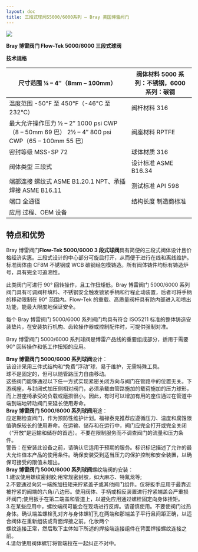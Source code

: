 ```yaml
---
layout: doc
title: 三段式球阀S5000/6000系列 – Bray 美国博雷阀门
---
```


![](/2022/09/download-7-2.png)

**Bray 博雷阀门 Flow-Tek 5000/6000 三段式球阀**

**技术规格**

| 尺寸范围 ¼ – 4″（8mm – 100mm）                                                                 | 阀体材料 5000 系列：不锈钢，6000 系列：碳钢 |
| ---------------------------------------------------------------------------------------------- | ------------------------------------------- |
| 温度范围 \-50°F 至 450°F（-46°C 至 232°C）                                                     | 阀杆材料 316                                |
| 最大允许操作压力 ½ – 2″ 1000 psi CWP（8 – 50mm 69 巴） 2½ – 4″ 800 psi CWP（65 – 100mm 55 巴） | 阀座材料 RPTFE                              |
| 密封等级 MSS-SP 72                                                                             | 球体材质 316                                |
| 阀体类型 三段式                                                                                | 设计标准 ASME B16.34                        |
| 端部连接 螺纹式 ASME B1.20.1 NPT、承插焊接 ASME B16.11                                         | 测试标准 API 598                            |
| 端口 全通径                                                                                    | 结构长度 制造商标准                         |
| 应用 过程、OEM 设备                                                                            |                                             |

## 特点和优势

Bray 博雷阀门**Flow-Tek 5000/6000 3 段式球阀**具有简便的三段式阀体设计且价格经济实惠。三段式设计的中心部分可旋启打开，从而便于进行在线和离线维护。标准阀体由 CF8M 不锈钢或 WCB 碳钢经包模铸造。所有阀体铸件均标有铸造炉号，具有完全可追溯性。

此类阀门可进行 90° 回转操作，且工作扭矩低。Bray 博雷阀门 5000/6000 系列阀门具有可调阀杆填料、不锈钢安全触发锁紧手柄和行程止动装置，后者可将手柄的移动限制在 90° 范围内。Flow-Tek 的重载、高质量阀杆具有防内部进入和喷出功能，能最大限度地保证安全。

每个 Bray 博雷阀门 5000/6000 系列阀门均具有符合 ISO5211 标准的整体铸造安装垫片，在安装执行机构、齿轮操作器或控制配件时，可提供强制对准。

Bray 博雷阀门 5000/6000 系列球阀是博雷产品线的重要组成部分，适用于需要 90° 回转操作和低工作扭矩的应用。

**Bray 博雷阀门 5000/6000 系列球阀**设计：  
该设计采用三件式结构和“免费”浮动“球，易于维护，无需特殊工具。  
球不是固定的，但可以随管路压力自由移动。  
这些阀门能够通过以下任一方式实现紧密关闭方向与阀门在管路中的位置无关。下游阀座，与封闭式加压侧相对阀门，必须承载由管路施加的载荷施加的压力球形，而上游座椅承受的负载或磨损很小。因此，有时可以增加有用的座位通过在管道中端到端地转动阀门来延长使用寿命。  
**Bray 博雷阀门 5000/6000 系列球阀**用途：  
应定期检查阀门，作为预防性维护计划。福禄泰克推荐应遵循压力、温度和腐蚀限值确保较长的使用寿命。在运输、储存和在运行中，阀门应完全打开或完全关闭（“开放”是运输和储存的首选）。不要在限制服务而不调查阀门的流量和压力条件。  
警告：在安装此设备之前，请确认它适用于预期的服务。标识标记描述了允许的最大允许值本产品的使用条件。确保安装受到适当压力的保护控制和安全装置，以确保可接受的限值未超出。  
**Bray 博雷阀门 5000/6000 系列球阀**螺纹端阀的安装：  
1.建议使用螺纹密封胶;用常规密封胶，如大麻芯、特氟龙等;  
2.不要通过向另一端施加扭矩来拧紧盖子或其他阀门组件。仅将扳手应用于最靠近被拧紧的阀端的六角/八边形。使用阀体、手柄或相反装置进行拧紧端盖会严重损坏阀门;使用扳手在第二端盖和管道上，以避免应用通过螺栓固定向身体扭矩。  
3.在某些应用中，螺纹端阀可能会在现场进行反焊。请谨慎使用。不要使阀门过热身体。确认端盖螺栓孔对齐与身体螺钉孔在两端和那端盖子平行且间距正确，以适合阀体在重新组装或背面焊接之前。化妆两个  
螺纹连接正常，然后取下主体如下所述的焊接端连接组件在背面焊接螺纹连接之前。  
4.请勿使用阀体螺钉将管端拉在一起纠正不对中。
